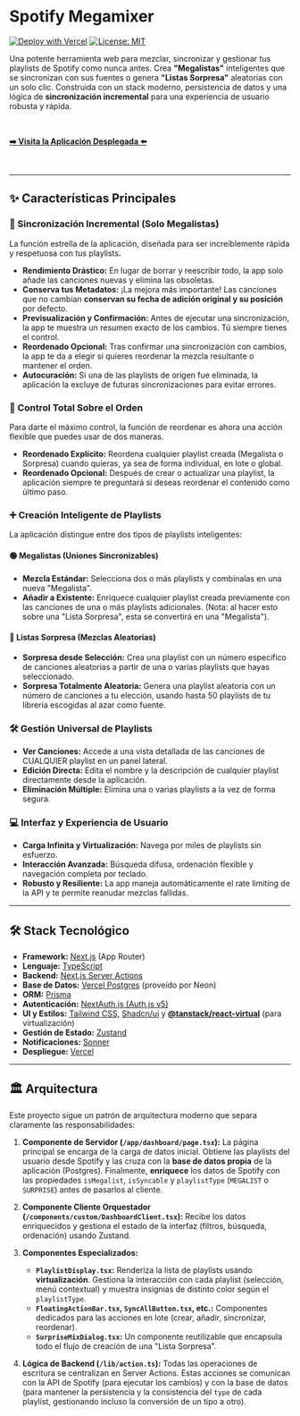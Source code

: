 # Spotify Megamixer

[![Deploy with Vercel](https://vercel.com/button)](https://spotify-megamixer.vercel.app/)
[![License: MIT](https://img.shields.io/badge/License-MIT-yellow.svg)](https://opensource.org/licenses/MIT)

Una potente herramienta web para mezclar, sincronizar y gestionar tus playlists de Spotify como nunca antes. Crea **"Megalistas"** inteligentes que se sincronizan con sus fuentes o genera **"Listas Sorpresa"** aleatorias con un solo clic. Construida con un stack moderno, persistencia de datos y una lógica de **sincronización incremental** para una experiencia de usuario robusta y rápida.

<br/>

[**➡️ Visita la Aplicación Desplegada ⬅️**](https://spotify-megamixer.vercel.app/)

<br/>

---

## ✨ Características Principales

### 🚀 Sincronización Incremental (Solo Megalistas)
La función estrella de la aplicación, diseñada para ser increíblemente rápida y respetuosa con tus playlists.

*   **Rendimiento Drástico:** En lugar de borrar y reescribir todo, la app solo añade las canciones nuevas y elimina las obsoletas.
*   **Conserva tus Metadatos:** ¡La mejora más importante! Las canciones que no cambian **conservan su fecha de adición original y su posición** por defecto.
*   **Previsualización y Confirmación:** Antes de ejecutar una sincronización, la app te muestra un resumen exacto de los cambios. Tú siempre tienes el control.
*   **Reordenado Opcional:** Tras confirmar una sincronización con cambios, la app te da a elegir si quieres reordenar la mezcla resultante o mantener el orden.
*   **Autocuración:** Si una de las playlists de origen fue eliminada, la aplicación la excluye de futuras sincronizaciones para evitar errores.

### 🔀 Control Total Sobre el Orden
Para darte el máximo control, la función de reordenar es ahora una acción flexible que puedes usar de dos maneras.

*   **Reordenado Explícito:** Reordena cualquier playlist creada (Megalista o Sorpresa) cuando quieras, ya sea de forma individual, en lote o global.
*   **Reordenado Opcional:** Después de crear o actualizar una playlist, la aplicación siempre te preguntará si deseas reordenar el contenido como último paso.

### ➕ Creación Inteligente de Playlists
La aplicación distingue entre dos tipos de playlists inteligentes:

#### 🟢 Megalistas (Uniones Sincronizables)
*   **Mezcla Estándar:** Selecciona dos o más playlists y combínalas en una nueva "Megalista".
*   **Añadir a Existente:** Enriquece cualquier playlist creada previamente con las canciones de una o más playlists adicionales. (Nota: al hacer esto sobre una "Lista Sorpresa", esta se convertirá en una "Megalista").

#### 🔵 Listas Sorpresa (Mezclas Aleatorias)
*   **Sorpresa desde Selección:** Crea una playlist con un número específico de canciones aleatorias a partir de una o varias playlists que hayas seleccionado.
*   **Sorpresa Totalmente Aleatoria:** Genera una playlist aleatoria con un número de canciones a tu elección, usando hasta 50 playlists de tu librería escogidas al azar como fuente.

### 🛠️ Gestión Universal de Playlists
*   **Ver Canciones:** Accede a una vista detallada de las canciones de CUALQUIER playlist en un panel lateral.
*   **Edición Directa:** Edita el nombre y la descripción de cualquier playlist directamente desde la aplicación.
*   **Eliminación Múltiple:** Elimina una o varias playlists a la vez de forma segura.

### 💻 Interfaz y Experiencia de Usuario
*   **Carga Infinita y Virtualización:** Navega por miles de playlists sin esfuerzo.
*   **Interacción Avanzada:** Búsqueda difusa, ordenación flexible y navegación completa por teclado.
*   **Robusto y Resiliente:** La app maneja automáticamente el rate limiting de la API y te permite reanudar mezclas fallidas.

---

## 🛠️ Stack Tecnológico

*   **Framework:** [Next.js](https://nextjs.org/) (App Router)
*   **Lenguaje:** [TypeScript](https://www.typescriptlang.org/)
*   **Backend:** [Next.js Server Actions](https://nextjs.org/docs/app/building-your-application/data-fetching/server-actions-and-mutations)
*   **Base de Datos:** [Vercel Postgres](https://vercel.com/postgres) (proveído por Neon)
*   **ORM:** [Prisma](https://www.prisma.io/)
*   **Autenticación:** [NextAuth.js (Auth.js v5)](https://next-auth.js.org/)
*   **UI y Estilos:** [Tailwind CSS](https://tailwindcss.com/), [Shadcn/ui](https://ui.shadcn.com/) y **[@tanstack/react-virtual](https://tanstack.com/virtual/latest/docs/framework/react)** (para virtualización)
*   **Gestión de Estado:** [Zustand](https://github.com/pmndrs/zustand)
*   **Notificaciones:** [Sonner](https://sonner.emilkowal.ski/)
*   **Despliegue:** [Vercel](https://vercel.com/)

---

## 🏛️ Arquitectura

Este proyecto sigue un patrón de arquitectura moderno que separa claramente las responsabilidades:

1.  **Componente de Servidor (`/app/dashboard/page.tsx`):** La página principal se encarga de la carga de datos inicial. Obtiene las playlists del usuario desde Spotify y las cruza con la **base de datos propia** de la aplicación (Postgres). Finalmente, **enriquece** los datos de Spotify con las propiedades `isMegalist`, `isSyncable` y `playlistType` (`MEGALIST` o `SURPRISE`) antes de pasarlos al cliente.

2.  **Componente Cliente Orquestador (`/components/custom/DashboardClient.tsx`):** Recibe los datos enriquecidos y gestiona el estado de la interfaz (filtros, búsqueda, ordenación) usando Zustand.

3.  **Componentes Especializados:**
    *   **`PlaylistDisplay.tsx`:** Renderiza la lista de playlists usando **virtualización**. Gestiona la interacción con cada playlist (selección, menú contextual) y muestra insignias de distinto color según el `playlistType`.
    *   **`FloatingActionBar.tsx`, `SyncAllButton.tsx`, etc.:** Componentes dedicados para las acciones en lote (crear, añadir, sincronizar, reordenar).
    *   **`SurpriseMixDialog.tsx`:** Un componente reutilizable que encapsula todo el flujo de creación de una "Lista Sorpresa".

4.  **Lógica de Backend (`/lib/action.ts`):** Todas las operaciones de escritura se centralizan en Server Actions. Estas acciones se comunican con la API de Spotify (para ejecutar los cambios) y con la base de datos (para mantener la persistencia y la consistencia del `type` de cada playlist, gestionando incluso la conversión de un tipo a otro).